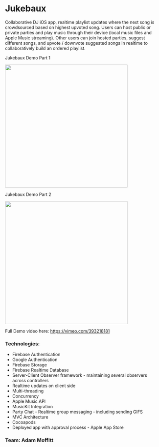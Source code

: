 # Jukebaux

Collaborative DJ iOS app, realtime playlist updates where the next song is crowdsourced based on highest upvoted song. Users can host public or private parties and play music through their device (local music files and Apple Music streaming). Other users can join hosted parties, suggest different songs, and upvote / downvote suggested songs in realtime to collaboratively build an ordered playlist.

Jukebaux Demo Part 1

<img src="demo/jukebauxDemoPart1.gif?raw=true" width="400px">

Jukebaux Demo Part 2

<img src="demo/jukebauxDemoPart2.gif?raw=true" width="400px">



Full Demo video here: https://vimeo.com/393218181

### Technologies:

 - Firebase Authentication
 - Google Authentication
 - Firebase Storage
 - Firebase Realtime Database
 - Server-Client Observer framework - maintaining several observers across controllers
 - Realtime updates on client side
 - Multi-threading
 - Concurrency
 - Apple Music API
 - MusicKit Integration
 - Party Chat - Realtime group messaging - including sending GIFS
 - MVC Architecture
 - Cocoapods
 - Deployed app with approval process - Apple App Store

### Team: Adam Moffitt
